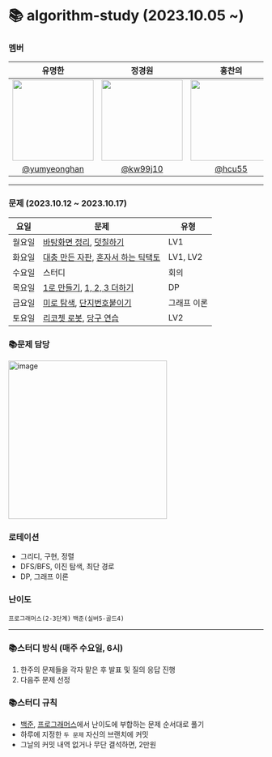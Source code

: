 # 📚 algorithm-study (2023.10.05 ~)
### 멤버
|      유명한       |          정경원         |       홍찬의         |                                                                                                               
| :------------------------------------------------------------------------------: | :---------------------------------------------------------------------------------------------------------------------------------------------------: | :---------------------------------------------------------------------------------------------------------------------------------------------------------------------------------------------------: |
|   <img width="160px" src="https://avatars.githubusercontent.com/u/75025163?v=4.png" />    |            <img width="160px" src="https://avatars.githubusercontent.com/u/103038606?v=4.png" />              |                   <img width="160px" src="https://avatars.githubusercontent.com/u/75023467?v=4.png"/>   |
|   [@yumyeonghan](https://github.com/yumyeonghan)   |  [@kw99j10](https://github.com/kw99j10 )    | [@hcu55](https://github.com/hcu55)  |

<hr>

### 문제 (2023.10.12 ~ 2023.10.17)
| 요일   | 문제         | 유형|
|--------|--------------|----|
| 월요일 | [바탕화면 정리](https://school.programmers.co.kr/learn/courses/30/lessons/161990), [덧칠하기](https://school.programmers.co.kr/learn/courses/30/lessons/161989)   | LV1   |
| 화요일 | [대충 만든 자판](https://school.programmers.co.kr/learn/courses/30/lessons/160586), [혼자서 하는 틱택토](https://school.programmers.co.kr/learn/courses/30/lessons/160585)   | LV1, LV2    |
| 수요일 | 스터디   | 회의    |
| 목요일 | [1로 만들기](https://www.acmicpc.net/problem/1463), [1, 2, 3 더하기](https://www.acmicpc.net/problem/9095)   |  DP   |
| 금요일 | [미로 탐색](https://www.acmicpc.net/problem/2178), [단지번호붙이기](https://www.acmicpc.net/problem/2667)   | 그래프 이론  |
| 토요일 | [리코쳇 로봇](https://school.programmers.co.kr/learn/courses/30/lessons/169199), [당구 연습](https://school.programmers.co.kr/learn/courses/30/lessons/169198)   | LV2 |



### 📚문제 담당

<img width="313" alt="image" src="https://github.com/k-algorithm-study/algorithm-study/assets/103038606/33f7be3d-acbd-4794-8462-2c3a129d53cd">

### 로테이션
- 그리디, 구현, 정렬
- DFS/BFS, 이진 탐색, 최단 경로
- DP, 그래프 이론


### 난이도
`프로그래머스(2-3단계)`
`백준(실버5-골드4)`

<hr>

### 📚스터디 방식 (매주 수요일, 6시)
1. 한주의 문제들을 각자 맡은 후 발표 및 질의 응답 진행
2. 다음주 문제 선정 

### 📚스터디 규칙
- [백준](https://www.acmicpc.net/problem/tags), [프로그래머스](https://school.programmers.co.kr/learn/challenges?order=recent&page=1&levels=2)에서 난이도에 부합하는 문제 순서대로 풀기
- 하루에 지정한 `두 문제` 자신의 브랜치에 커밋
- 그날의 커밋 내역 없거나 무단 결석하면, 2만원
